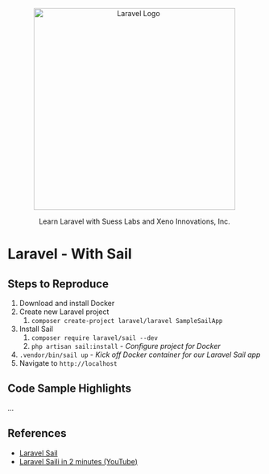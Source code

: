 <p align="center"><a href="https://laravel.com" target="_blank"><img src="https://raw.githubusercontent.com/laravel/art/master/logo-lockup/5%20SVG/2%20CMYK/1%20Full%20Color/laravel-logolockup-cmyk-red.svg" width="400" alt="Laravel Logo"></a></p>

<p align="center">
Learn Laravel with Suess Labs and Xeno Innovations, Inc.
</p>

# Laravel - With Sail

## Steps to Reproduce

1. Download and install Docker
2. Create new Laravel project
   1. `composer create-project laravel/laravel SampleSailApp`
3. Install Sail
   1. `composer require laravel/sail --dev`
   2. `php artisan sail:install` - _Configure project for Docker_
4. `.vendor/bin/sail up` - _Kick off Docker container for our  Laravel Sail app_
5. Navigate to `http://localhost`

## Code Sample Highlights

...

## References

* [Laravel Sail](https://laravel.com/docs/12.x/sail)
* [Laravel Saili in 2 minutes (YouTube)](https://www.youtube.com/watch?v=ZzTkkXZfOkw)
